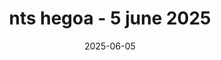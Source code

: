 ---
title: nts hegoa - 5 june 2025
date: 2025-06-05
tags: radio
external_url: https://www.nts.live/shows/hegoa/episodes/hegoa-5th-june-2025
---